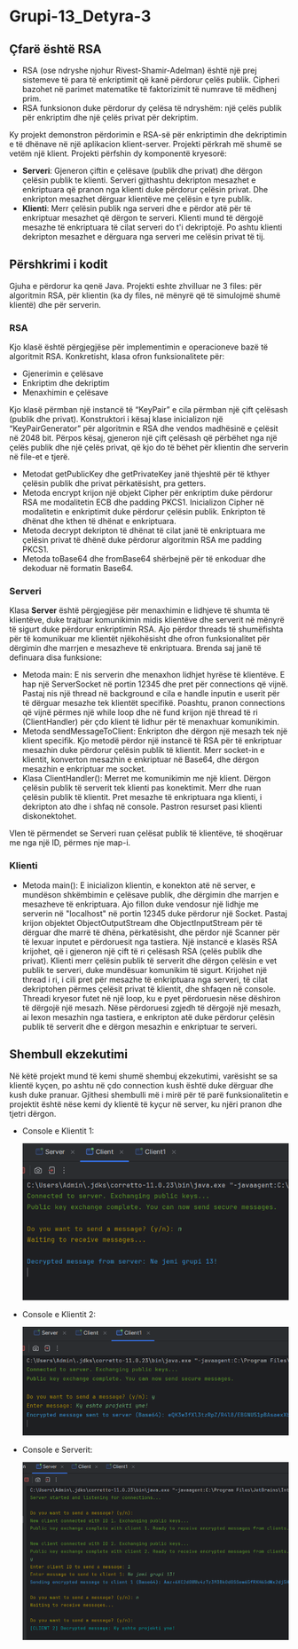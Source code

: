 # Grupi-13_Detyra-3


## Çfarë është RSA

- RSA (ose ndryshe njohur Rivest-Shamir-Adelman) është një prej sistemeve të para të enkriptimit që kanë përdorur çelës publik. Cipheri bazohet në parimet matematike të faktorizimit të numrave të mëdhenj prim.
- RSA funksionon duke përdorur dy çelësa të ndryshëm: një çelës publik për enkriptim dhe një çelës privat për dekriptim.

Ky projekt demonstron përdorimin e RSA-së për enkriptimin dhe dekriptimin e të dhënave në një aplikacion klient-server. Projekti përkrah më shumë se vetëm një klient. Projekti përfshin dy komponentë kryesorë:

- **Serveri**: Gjeneron çiftin e çelësave (publik dhe privat) dhe dërgon çelësin publik te klienti. Serveri gjithashtu dekripton mesazhet e enkriptuara që pranon nga klienti duke përdorur çelësin privat. Dhe enkripton mesazhet dërguar klientëve me çelësin e tyre publik.
- **Klienti**: Merr çelësin publik nga serveri dhe e përdor atë për të enkriptuar mesazhet që dërgon te serveri. Klienti mund të dërgojë mesazhe të enkriptuara të cilat serveri do t'i dekriptojë. Po ashtu klienti dekripton mesazhet e dërguara nga serveri me celësin privat të tij.



## Përshkrimi i kodit

Gjuha e përdorur ka qenë Java. Projekti eshte zhvilluar ne 3 files: për algoritmin RSA, për klientin (ka dy files, në mënyrë që të simulojmë shumë klientë) dhe për serverin.


### RSA

Kjo klasë është përgjegjëse për implementimin e operacioneve bazë të algoritmit RSA. Konkretisht, klasa ofron funksionalitete për:

- Gjenerimin e çelësave
- Enkriptim dhe dekriptim
- Menaxhimin e çelësave

Kjo klasë përmban një instancë të “KeyPair” e cila përmban një çift çelësash (publik dhe privat). Konstruktori i kësaj klase inicializon një “KeyPairGenerator” për algoritmin e RSA dhe vendos madhësinë e çelësit në 2048 bit. Përpos kësaj, gjeneron një çift çelësash që përbëhet nga një çelës publik dhe një çelës privat, që kjo do të bëhet për klientin dhe serverin në file-et e tjerë.

- Metodat getPublicKey dhe getPrivateKey janë thjeshtë për të kthyer çelësin publik dhe privat përkatësisht, pra getters.
- Metoda encrypt krijon një objekt Cipher për enkriptim duke përdorur RSA me modalitetin ECB dhe padding PKCS1. Inicializon Cipher në modalitetin e enkriptimit duke përdorur çelësin publik. Enkripton të dhënat dhe kthen të dhënat e enkriptuara.
- Metoda decrypt dekripton të dhënat të cilat janë të enkriptuara me çelësin privat të dhënë duke përdorur algoritmin RSA me padding PKCS1.
- Metoda toBase64 dhe fromBase64 shërbejnë për të enkoduar dhe dekoduar në formatin Base64.


### Serveri

Klasa **Server** është përgjegjëse për menaxhimin e lidhjeve të shumta të klientëve, duke trajtuar komunikimin midis klientëve dhe serverit në mënyrë të sigurt duke përdorur enkriptimin RSA. Ajo përdor threads të shumëfishta për të komunikuar me klientët njëkohësisht dhe ofron funksionalitet për dërgimin dhe marrjen e mesazheve të enkriptuara. Brenda saj janë të definuara disa funksione:

- Metoda main: E nis serverin dhe menaxhon lidhjet hyrëse të klientëve. E hap një ServerSocket në portin 12345 dhe pret për connections që vijnë. Pastaj nis një thread në background e cila e handle inputin e userit për të dërguar mesazhe tek klientët specifikë. Poashtu, pranon connections që vijnë përmes një while loop dhe në fund krijon një thread të ri (ClientHandler) për çdo klient të lidhur për të menaxhuar komunikimin.
- Metoda sendMessageToClient: Enkripton dhe dërgon një mesazh tek një klient specifik. Kjo metodë përdor një instancë të RSA për të enkriptuar mesazhin duke përdorur çelësin publik të klientit. Merr socket-in e klientit, konverton mesazhin e enkriptuar në Base64, dhe dërgon mesazhin e enkriptuar me socket.
- Klasa ClientHandler(): Merret me komunikimin me një klient. Dërgon çelësin publik të serverit tek klienti pas konektimit. Merr dhe ruan çelësin publik të klientit. Pret mesazhe të enkriptuara nga klienti, i dekripton ato dhe i shfaq në console. Pastron resurset pasi klienti diskonektohet.

Vlen të përmendet se Serveri ruan çelësat publik të klientëve, të shoqëruar me nga një ID, përmes nje map-i.


### Klienti

- Metoda main(): E inicializon klientin, e konekton atë në server, e mundëson shkëmbimin e çelësave publik, dhe dërgimin dhe marrjen e mesazheve të enkriptuara. Ajo fillon duke vendosur një lidhje me serverin në "localhost" në portin 12345 duke përdorur një Socket. Pastaj krijon objektet ObjectOutputStream dhe ObjectInputStream për të dërguar dhe marrë të dhëna, përkatësisht, dhe përdor një Scanner për të lexuar inputet e përdoruesit nga tastiera. Një instancë e klasës RSA krijohet, që i gjeneron një çift të ri çelësash RSA (çelës publik dhe privat). Klienti merr çelësin publik të serverit dhe dërgon çelësin e vet publik te serveri, duke mundësuar komunikim të sigurt. Krijohet një thread i ri, i cili pret për mesazhe të enkriptuara nga serveri, të cilat dekriptohen përmes çelësit privat të klientit, dhe shfaqen në console. Threadi kryesor futet në një loop, ku e pyet përdoruesin nëse dëshiron të dërgojë një mesazh. Nëse përdoruesi zgjedh të dërgojë një mesazh, ai lexon mesazhin nga tastiera, e enkripton atë duke përdorur çelësin publik të serverit dhe e dërgon mesazhin e enkriptuar te serveri. 



## Shembull ekzekutimi

Në këtë projekt mund të kemi shumë shembuj ekzekutimi, varësisht se sa klientë kyçen, po ashtu në çdo connection kush është duke dërguar dhe kush duke pranuar.
Gjithesi shembulli më i mirë për të parë funksionalitetin e projektit është nëse kemi dy klientë të kyçur në server, ku njëri pranon dhe tjetri dërgon.

- Console e Klientit 1:

  ![KLienti1](Client1Output.png)

- Console e Klientit 2:

  ![KLienti2](Client2Output.png)

- Console e Serverit:

  ![Serveri](ServerOutput.png)
